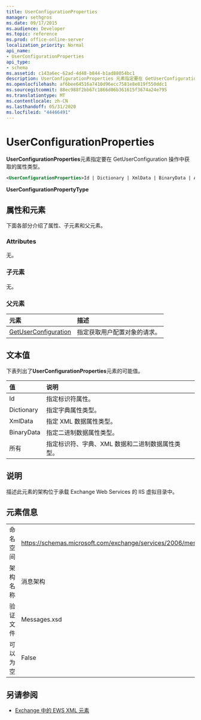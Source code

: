 ```yaml
---
title: UserConfigurationProperties
manager: sethgros
ms.date: 09/17/2015
ms.audience: Developer
ms.topic: reference
ms.prod: office-online-server
localization_priority: Normal
api_name:
- UserConfigurationProperties
api_type:
- schema
ms.assetid: c143a6ec-62ad-4d48-b844-b1ad88054bc1
description: UserConfigurationProperties 元素指定要在 GetUserConfiguration 操作中获取的属性类型。
ms.openlocfilehash: af6bee64516a7410d96ecc7581e8e819f550ddc1
ms.sourcegitcommit: 88ec988f2bb67c1866d06b361615f3674a24e795
ms.translationtype: MT
ms.contentlocale: zh-CN
ms.lasthandoff: 05/31/2020
ms.locfileid: "44466491"
---
```

# <a name="userconfigurationproperties"></a>UserConfigurationProperties

**UserConfigurationProperties**元素指定要在 GetUserConfiguration 操作中获取的属性类型。 
  
```xml
<UserConfigurationProperties>Id | Dictionary | XmlData | BinaryData | All</UserConfigurationProperties>
```

 **UserConfigurationPropertyType**
## <a name="attributes-and-elements"></a>属性和元素

下面各部分介绍了属性、子元素和父元素。
  
### <a name="attributes"></a>Attributes

无。
  
### <a name="child-elements"></a>子元素

无。
  
### <a name="parent-elements"></a>父元素

|**元素**|**描述**|
|:-----|:-----|
|[GetUserConfiguration](getuserconfiguration.md) <br/> |指定获取用户配置对象的请求。  <br/> |
   
## <a name="text-value"></a>文本值

下表列出了**UserConfigurationProperties**元素的可能值。 
  
|**值**|**说明**|
|:-----|:-----|
|Id  <br/> |指定标识符属性。  <br/> |
|Dictionary  <br/> |指定字典属性类型。  <br/> |
|XmlData  <br/> |指定 XML 数据属性类型。  <br/> |
|BinaryData  <br/> |指定二进制数据属性类型。  <br/> |
|所有  <br/> |指定标识符、字典、XML 数据和二进制数据属性类型。  <br/> |
   
## <a name="remarks"></a>说明

描述此元素的架构位于承载 Exchange Web Services 的 IIS 虚拟目录中。
  
## <a name="element-information"></a>元素信息

|||
|:-----|:-----|
|命名空间  <br/> |https://schemas.microsoft.com/exchange/services/2006/messages  <br/> |
|架构名称  <br/> |消息架构  <br/> |
|验证文件  <br/> |Messages.xsd  <br/> |
|可以为空  <br/> |False  <br/> |
   
## <a name="see-also"></a>另请参阅



- [Exchange 中的 EWS XML 元素](ews-xml-elements-in-exchange.md)

